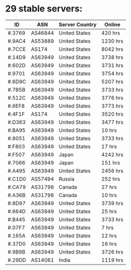 # 29 stable servers:

| ID | ASN | Server Country | Online |
| ------ | ------ | ------ | ------ |
| #.3769 | AS46844 | United States | 420 hrs |
| #.9AC4 | AS53889 | United States | 1230 hrs |
| #.7CCE | AS174 | United States | 8042 hrs |
| #.14D9 | AS63949 | United States | 3738 hrs |
| #.602D | AS63949 | United States | 3731 hrs |
| #.9701 | AS63949 | United States | 3754 hrs |
| #.6D9C | AS63949 | United States | 5207 hrs |
| #.7B5B | AS63949 | United States | 3733 hrs |
| #.512C | AS63949 | United States | 3776 hrs |
| #.6EF8 | AS63949 | United States | 3773 hrs |
| #.4F1F | AS174 | United States | 3520 hrs |
| #.D363 | AS63949 | United States | 3477 hrs |
| #.BA95 | AS63949 | United States | 10 hrs |
| #.8051 | AS63949 | United States | 3733 hrs |
| #.F803 | AS63949 | United States | 17 hrs |
| #.F507 | AS63949 | Japan | 4242 hrs |
| #.7066 | AS63949 | Japan | 151 hrs |
| #.A495 | AS63949 | United States | 2456 hrs |
| #.C1D0 | AS57494 | Russia | 252 hrs |
| #.CA79 | AS31798 | Canada | 27 hrs |
| #.A36B | AS31798 | Canada | 10 hrs |
| #.8D97 | AS63949 | United States | 3739 hrs |
| #.664D | AS63949 | United States | 25 hrs |
| #.B445 | AS63949 | United States | 3733 hrs |
| #.07F7 | AS63949 | United States | 7 hrs |
| #.165A | AS63949 | United States | 12 hrs |
| #.37D0 | AS63949 | United States | 16 hrs |
| #.9B9B | AS63949 | United States | 3726 hrs |
| #.29DD | AS14061 | India | 1119 hrs |

